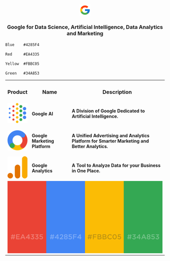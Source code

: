<p align=center><img src="Google/Google.png" width=7%></p>

<h3 align=center>Google for Data Science, Artificial Intelligence, Data Analytics and Marketing</h3>

```html
Blue    #4285F4
```

```
Red     #EA4335 
```

```
Yellow  #FBBC05
```

```
Green   #34A853
```

<table align=center width=100%>
  <tr><th width = 10%><h3>Product</h3></th><th><h3>Name</h3></th><th><h3>Description</h3></th></tr>
  <tr><td><a href="https://ai.google/" target="_blank"><img src="Google/AI.svg"></a></td><td><h4>Google AI</h4></td><td><h4>A Division of Google Dedicated to Artificial Intelligence.</h4></td></tr>
  <tr><td><a href="https://marketingplatform.google.com/about/" target="_blank"><img src="Google/Marketing.svg"></a></td><td><h4>Google Marketing Platform</h4></td><td><h4>A Unified Advertising and Analytics Platform for Smarter Marketing and Better Analytics.</h4></td></tr>
  <tr><td><a href="https://marketingplatform.google.com/about/analytics/" target="_blank"><img src="Google/Analytics.svg"></a></td><td><h4>Google Analytics</h4></td><td><h4>A Tool to Analyze Data for your Business in One Place.</h4></td></tr>
  <tr><td colspan=3 align=center><img src='Google/GoogleHexCode.png'></td></tr>
</table>

